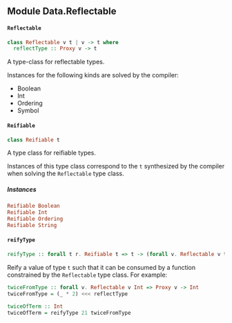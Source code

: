 ## Module Data.Reflectable

#### `Reflectable`

``` purescript
class Reflectable v t | v -> t where
  reflectType :: Proxy v -> t
```

A type-class for reflectable types.

Instances for the following kinds are solved by the compiler:
* Boolean
* Int
* Ordering
* Symbol

#### `Reifiable`

``` purescript
class Reifiable t 
```

A type class for reifiable types.

Instances of this type class correspond to the `t` synthesized
by the compiler when solving the `Reflectable` type class.

##### Instances
``` purescript
Reifiable Boolean
Reifiable Int
Reifiable Ordering
Reifiable String
```

#### `reifyType`

``` purescript
reifyType :: forall t r. Reifiable t => t -> (forall v. Reflectable v t => Proxy v -> r) -> r
```

Reify a value of type `t` such that it can be consumed by a
function constrained by the `Reflectable` type class. For
example:

```purs
twiceFromType :: forall v. Reflectable v Int => Proxy v -> Int
twiceFromType = (_ * 2) <<< reflectType

twiceOfTerm :: Int
twiceOfTerm = reifyType 21 twiceFromType
```


